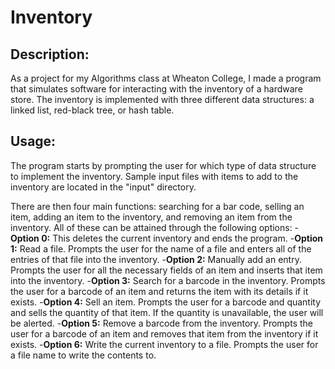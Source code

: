 # Inventory
## Description:
As a project for my Algorithms class at Wheaton College, I made a program that simulates software for interacting with the inventory of a hardware store. The inventory is implemented with three different data structures: a linked list, red-black tree, or hash table.

## Usage:
The program starts by prompting the user for which type of data structure to implement the inventory. Sample input files with items to add to the inventory are located in the "input" directory. 

There are then four main functions: searching for a bar code, selling an item, adding an item to the inventory, and removing an item from the inventory. All of these can be attained through the following options:
-**Option 0:** This deletes the current inventory and ends the program. 
-**Option 1:** Read a file. Prompts the user for the name of a file and enters all of the entries of that file into the inventory.
-**Option 2:** Manually add an entry. Prompts the user for all the necessary fields of an item and inserts that item into the inventory.
-**Option 3:** Search for a barcode in the inventory. Prompts the user for a barcode of an item and returns the item with its details if it exists.
-**Option 4:** Sell an item. Prompts the user for a barcode and quantity and sells the quantity of that item. If the quantity is unavailable, the user will be alerted.
-**Option 5:** Remove a barcode from the inventory. Prompts the user for a barcode of an item and removes that item from the inventory if it exists.
-**Option 6:** Write the current inventory to a file. Prompts the user for a file name to write the contents to.